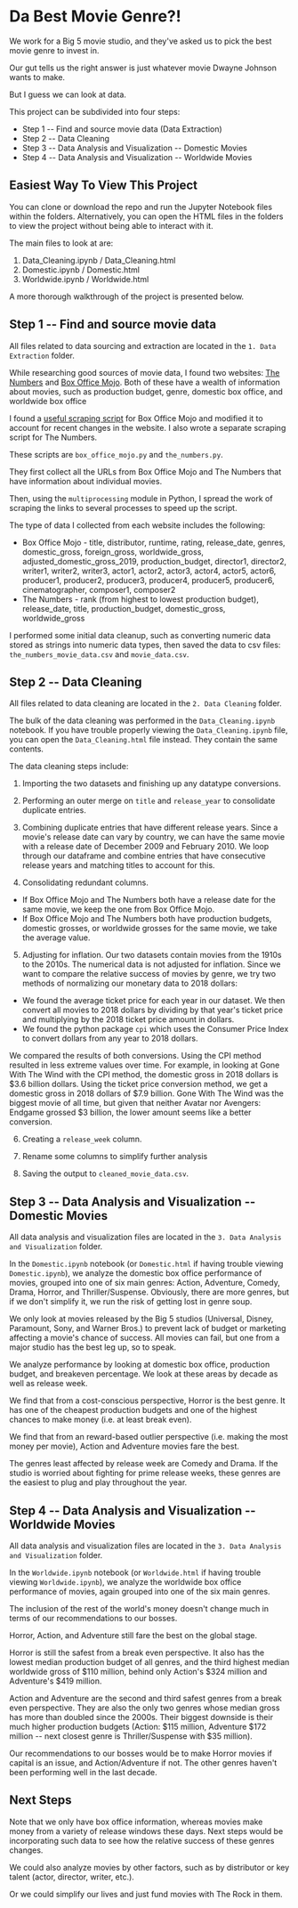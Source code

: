 # Da Best Movie Genre?! 

We work for a Big 5 movie studio, and they've asked us to pick the best movie genre to invest in. 

Our gut tells us the right answer is just whatever movie Dwayne Johnson wants to make.

But I guess we can look at data.

This project can be subdivided into four steps:
* Step 1 -- Find and source movie data (Data Extraction)
* Step 2 -- Data Cleaning
* Step 3 -- Data Analysis and Visualization -- Domestic Movies
* Step 4 -- Data Analysis and Visualization -- Worldwide Movies

## Easiest Way To View This Project

You can clone or download the repo and run the Jupyter Notebook files within the folders. Alternatively, you can open the HTML files in the folders to view the project without being able to interact with it.

The main files to look at are:
1) Data_Cleaning.ipynb / Data_Cleaning.html
2) Domestic.ipynb / Domestic.html
3) Worldwide.ipynb / Worldwide.html

A more thorough walkthrough of the project is presented below.

## Step 1 -- Find and source movie data

All files related to data sourcing and extraction are located in the `1. Data Extraction` folder.

While researching good sources of movie data, I found two websites: [The Numbers](https://www.the-numbers.com/) and [Box Office Mojo](https://www.boxofficemojo.com/). 
Both of these have a wealth of information about movies, such as production budget, genre, domestic box office, and worldwide box office

I found a [useful scraping script](https://github.com/csredino/Box-Office-Mojo-Scrapper/blob/master/movie_data.csv) for Box Office Mojo and modified it to account for recent changes in the website. I also wrote a separate scraping script for The Numbers.

These scripts are `box_office_mojo.py` and `the_numbers.py`.

They first collect all the URLs from Box Office Mojo and The Numbers that have information about individual movies.

Then, using the `multiprocessing` module in Python, I spread the work of scraping the links to several processes to speed up the script.

The type of data I collected from each website includes the following:
  - Box Office Mojo - title, distributor, runtime, rating, release_date, genres, domestic_gross, foreign_gross, worldwide_gross, adjusted_domestic_gross_2019, production_budget, director1, director2, writer1, writer2, writer3, actor1, actor2, actor3, actor4, actor5, actor6, producer1, producer2, producer3, producer4, producer5, producer6, cinematographer, composer1, composer2
  - The Numbers - rank (from highest to lowest production budget), release_date, title, production_budget, domestic_gross, worldwide_gross

I performed some initial data cleanup, such as converting numeric data stored as strings into numeric data types, then saved the data to csv files: `the_numbers_movie_data.csv` and `movie_data.csv`.

## Step 2 -- Data Cleaning

All files related to data cleaning are located in the `2. Data Cleaning` folder.

The bulk of the data cleaning was performed in the `Data_Cleaning.ipynb` notebook. If you have trouble properly viewing the `Data_Cleaning.ipynb` file, you can open the `Data_Cleaning.html` file instead. They contain the same contents.

The data cleaning steps include:

1) Importing the two datasets and finishing up any datatype conversions.

2) Performing an outer merge on `title` and `release_year` to consolidate duplicate entries.

3) Combining duplicate entries that have different release years. Since a movie's release date can vary by country, we can have the same movie with a release date of December 2009 and February 2010. We loop through our dataframe and combine entries that have consecutive release years and matching titles to account for this.

4) Consolidating redundant columns.
  - If Box Office Mojo and The Numbers both have a release date for the same movie, we keep the one from Box Office Mojo.
  - If Box Office Mojo and The Numbers both have production budgets, domestic grosses, or worldwide grosses for the same movie, we take the average value.

5) Adjusting for inflation. Our two datasets contain movies from the 1910s to the 2010s. The numerical data is not adjusted for inflation. Since we want to compare the relative success of movies by genre, we try two methods of normalizing our monetary data to 2018 dollars:
  - We found the average ticket price for each year in our dataset. We then convert all movies to 2018 dollars by dividing by that year's ticket price and multiplying by the 2018 ticket price amount in dollars. 
  - We found the python package `cpi` which uses the Consumer Price Index to convert dollars from any year to 2018 dollars.
  
We compared the results of both conversions. Using the CPI method resulted in less extreme values over time. For example, in looking at Gone With The Wind with the CPI method, the domestic gross in 2018 dollars is $3.6 billion dollars. Using the ticket price conversion method, we get a domestic gross in 2018 dollars of $7.9 billion. Gone With The Wind was the biggest movie of all time, but given that neither Avatar nor Avengers: Endgame grossed $3 billion, the lower amount seems like a better conversion.  
  
6) Creating a `release_week` column.

7) Rename some columns to simplify further analysis

8) Saving the output to `cleaned_movie_data.csv`.

## Step 3 -- Data Analysis and Visualization -- Domestic Movies

All data analysis and visualization files are located in the `3. Data Analysis and Visualization` folder.

In the `Domestic.ipynb` notebook (or `Domestic.html` if having trouble viewing `Domestic.ipynb`), we analyze the domestic box office performance of movies, grouped into one of six main genres: Action, Adventure, Comedy, Drama, Horror, and Thriller/Suspense. Obviously, there are more genres, but if we don't simplify it, we run the risk of getting lost in genre soup.

We only look at movies released by the Big 5 studios (Universal, Disney, Paramount, Sony, and Warner Bros.) to prevent lack of budget or marketing affecting a movie's chance of success. All movies can fail, but one from a major studio has the best leg up, so to speak.

We analyze performance by looking at domestic box office, production budget, and breakeven percentage. We look at these areas by decade as well as release week.

We find that from a cost-conscious perspective, Horror is the best genre. It has one of the cheapest production budgets and one of the highest chances to make money (i.e. at least break even).

We find that from an reward-based outlier perspective (i.e. making the most money per movie), Action and Adventure movies fare the best.

The genres least affected by release week are Comedy and Drama. If the studio is worried about fighting for prime release weeks, these genres are the easiest to plug and play throughout the year.

## Step 4 -- Data Analysis and Visualization -- Worldwide Movies

All data analysis and visualization files are located in the `3. Data Analysis and Visualization` folder.

In the `Worldwide.ipynb` notebook (or `Worldwide.html` if having trouble viewing `Worldwide.ipynb`), we analyze the worldwide box office performance of movies, again grouped into one of the six main genres.

The inclusion of the rest of the world's money doesn't change much in terms of our recommendations to our bosses.

Horror, Action, and Adventure still fare the best on the global stage.

Horror is still the safest from a break even perspective. It also has the lowest median production budget of all genres, and the third highest median worldwide gross of $110 million, behind only Action's $324 million and Adventure's $419 million.

Action and Adventure are the second and third safest genres from a break even perspective. They are also the only two genres whose median gross has more than doubled since the 2000s. Their biggest downside is their much higher production budgets (Action: $115 million, Adventure $172 million -- next closest genre is Thriller/Suspense with $35 million).

Our recommendations to our bosses would be to make Horror movies if capital is an issue, and Action/Adventure if not. The other genres haven't been performing well in the last decade.

## Next Steps

Note that we only have box office information, whereas movies make money from a variety of release windows these days. Next steps would be incorporating such data to see how the relative success of these genres changes.

We could also analyze movies by other factors, such as by distributor or key talent (actor, director, writer, etc.).

Or we could simplify our lives and just fund movies with The Rock in them.
